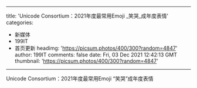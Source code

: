 
---
title: 'Unicode Consortium：2021年度最常用Emoji _笑哭_成年度表情'
categories: 
 - 新媒体
 - 199IT
 - 首页更新
headimg: 'https://picsum.photos/400/300?random=4847'
author: 199IT
comments: false
date: Fri, 03 Dec 2021 12:42:13 GMT
thumbnail: 'https://picsum.photos/400/300?random=4847'
---

<div>   
Unicode Consortium：2021年度最常用Emoji “笑哭”成年度表情  
</div>
            